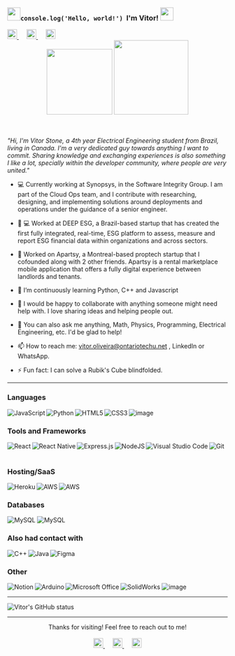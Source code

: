 
### <img src="https://media.giphy.com/media/a74pSGN7wvT7a/giphy.gif" width="30">```console.log('Hello, world!')```&nbsp; I'm Vitor! <img src="https://media.giphy.com/media/LQo5HzZnmZQ74Uc8tI/giphy.gif" width="30">
<div align="left">
<a target="_blank" href="https://www.linkedin.com/in/vitorstone/">
  <img  alt="Vitor's LinkedIN" width="22px" src="https://cdn.jsdelivr.net/npm/simple-icons@v3/icons/linkedin.svg" />
</a>
 &emsp;
<a target="_blank" href="https://api.whatsapp.com/send?phone=12899289016">
  <img  alt="Vitor's WhatsApp" width="22px" src="https://cdn.jsdelivr.net/npm/simple-icons@v3/icons/whatsapp.svg" />
</a>
 &emsp;
<a target="_blank" href="https://mail.google.com/mail/?view=cm&fs=1&to=vitor.oliveira@ontariotechu.net">
  <img  alt="Vitor's Email" width="22px" src="https://cdn.jsdelivr.net/npm/simple-icons@v3/icons/gmail.svg" />
</a>
</div>



<div align="center">
<img  src="https://media.giphy.com/media/YO55LVVJc7G7yH62Wp/giphy.gif" width="150">
<img  src="https://media.giphy.com/media/AJyZ8pe5wK2GIGwjvX/giphy.gif" width="170">
</div>

<br />
<br />

_"Hi, I'm Vitor Stone, a 4th year Electrical Engineering student from Brazil, living in Canada. I'm a very dedicated guy towards anything I want to commit. Sharing knowledge and exchanging experiences is also something I like a lot, specially within the developer community, where people are very united."_
- 💻 Currently working at Synopsys, in the Software Integrity Group. I am part of the Cloud Ops team, and I contribute with researching, designing, and implementing solutions around deployments and operations under the guidance of a senior engineer.
- 🌳 💻 Worked at DEEP ESG, a Brazil-based startup that has created the first fully integrated, real-time, ESG platform to assess, measure and report ESG financial data within organizations and across sectors.
- :house_with_garden: Worked on Apartsy, a Montreal-based proptech startup that I cofounded along with 2 other friends. Apartsy is a rental marketplace mobile application that offers a fully digital experience between landlords and tenants. 
- 🌱 I’m continuously learning Python, C++ and Javascript
- 👯 I would be happy to collaborate with anything someone might need help with. I love sharing ideas and helping people out.
- 💬 You can also ask me anything, Math, Physics, Programming, Electrical Engineering, etc. I'd be glad to help!
- 📫 How to reach me: vitor.oliveira@ontariotechu.net , LinkedIn or WhatsApp. 

- ⚡ Fun fact: I can solve a Rubik's Cube blindfolded. 
---
### Languages

<img align="left" alt="JavaScript" src="https://img.shields.io/badge/javascript-%23323330.svg?style=for-the-badge&logo=javascript&logoColor=%23F7DF1E">
<img  align="left" alt="Python" src="https://img.shields.io/badge/python-%2314354C.svg?style=for-the-badge&logo=python&logoColor=white">
<img  align="left" alt="HTML5" src="https://img.shields.io/badge/html5-%23E34F26.svg?style=for-the-badge&logo=html5&logoColor=white">
<img  align="left" alt="CSS3" src="https://img.shields.io/badge/css3-%231572B6.svg?style=for-the-badge&logo=css3&logoColor=white"/>  

![image](https://user-images.githubusercontent.com/80420508/124706625-9d111c80-dec5-11eb-918f-1f43b310452a.png)</br>
### Tools and Frameworks
<img align="left" alt="React" src="https://img.shields.io/badge/react-%2320232a.svg?style=for-the-badge&logo=react&logoColor=%2361DAFB">
<img  align="left" alt="React Native" src="https://img.shields.io/badge/react_native-%2320232a.svg?style=for-the-badge&logo=react&logoColor=%2361DAFB">
<img align="left" alt="Express.js" src="https://img.shields.io/badge/express.js-%23404d59.svg?style=for-the-badge&logo=express&logoColor=%2361DAFB">
<img  align="left" alt="NodeJS" src="https://img.shields.io/badge/node.js-%2343853D.svg?style=for-the-badge&logo=node-dot-js&logoColor=white">
<img align="left" alt="Visual Studio Code" src="https://img.shields.io/badge/VisualStudioCode-0078d7.svg?style=for-the-badge&logo=visual-studio-code&logoColor=white">
<img align="left" alt="Git" src="https://img.shields.io/badge/git-%23F05033.svg?style=for-the-badge&logo=git&logoColor=white"/></br></br>  


### Hosting/SaaS
<img align="left" alt="Heroku" src="https://img.shields.io/badge/heroku-%23430098.svg?style=for-the-badge&logo=heroku&logoColor=white"/>
<img align="left" alt="AWS" src="https://img.shields.io/badge/AWS-%23FF9900.svg?style=for-the-badge&logo=amazon-aws&logoColor=white"/>
<img align="left" alt="AWS" src="https://img.shields.io/badge/GoogleCloud-%234285F4.svg?style=for-the-badge&logo=google-cloud&logoColor=white"/></br>



### Databases
<img alt="MySQL" src="https://img.shields.io/badge/mysql-%2300f.svg?style=for-the-badge&logo=mysql&logoColor=white"/>
<img alt="MySQL" src="https://img.shields.io/badge/postgres-%23316192.svg?style=for-the-badge&logo=postgresql&logoColor=white"/></br>



### Also had contact with

<img align="left" alt="C++" src="https://img.shields.io/badge/c++-%2300599C.svg?style=for-the-badge&logo=c%2B%2B&logoColor=white"/>
<img align="left" alt="Java" src="https://img.shields.io/badge/java-%23ED8B00.svg?style=for-the-badge&logo=java&logoColor=white"/>
<img align="left" alt="Figma" src="https://img.shields.io/badge/figma-%23F24E1E.svg?style=for-the-badge&logo=figma&logoColor=white"/>
</br>

### Other

<img align="left" alt="Notion" src="https://img.shields.io/badge/Notion-%23000000.svg?style=for-the-badge&logo=notion&logoColor=white"/>
<img align="left" alt="Arduino" src="https://img.shields.io/badge/-Arduino-00979D?style=for-the-badge&logo=Arduino&logoColor=white"/>
<img align="left" alt="Microsoft Office" src="https://img.shields.io/badge/Microsoft_Office-D83B01?style=for-the-badge&logo=microsoft-office&logoColor=white" />

![SolidWorks](https://user-images.githubusercontent.com/80420508/124713886-19f4c400-decf-11eb-93c9-58a22719559a.png) ![image](https://user-images.githubusercontent.com/80420508/124714196-76f07a00-decf-11eb-8f6c-2a71541f6ba5.png)






---

![Vitor's GitHub status](https://github-readme-stats.vercel.app/api?username=vitorstone&show_icons=true&hide_border=true&theme=gotham)

---
<div align="center">
  Thanks for visiting! Feel free to reach out to me!
</div>
 </br>
<div align="center">
<a target="_blank" href="https://www.linkedin.com/in/vitorstone/">
  <img  alt="Vitor's LinkedIN" width="22px" src="https://cdn.jsdelivr.net/npm/simple-icons@v3/icons/linkedin.svg" />
</a>
 &emsp;
<a target="_blank" href="https://api.whatsapp.com/send?phone=5592982658109">
  <img  alt="Vitor's WhatsApp" width="22px" src="https://cdn.jsdelivr.net/npm/simple-icons@v3/icons/whatsapp.svg" />
</a>
 &emsp;
<a target="_blank" href="https://mail.google.com/mail/?view=cm&fs=1&to=vitor.oliveira@ontariotechu.net">
  <img  alt="Vitor's Email" width="22px" src="https://cdn.jsdelivr.net/npm/simple-icons@v3/icons/gmail.svg" />
</a>
</div>


<!--
**vitorstone/vitorstone** is a ✨ _special_ ✨ repository because its `README.md` (this file) appears on your GitHub profile.

Here are some ideas to get you started:

- 🔭 I’m currently working on 
- 🌱 I’m currently learning ...
- 👯 I’m looking to collaborate on ...
- 🤔 I’m looking for help with ...
- 💬 Ask me about ...
- 📫 How to reach me: ...
- 😄 Pronouns: ...
- ⚡ Fun fact: ...
-->
